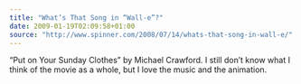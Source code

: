 ```yaml
---
title: "What’s That Song in “Wall-e”?"
date: 2009-01-19T02:09:58+01:00
source: "http://www.spinner.com/2008/07/14/whats-that-song-in-wall-e/"
---
```


“Put on Your Sunday Clothes” by Michael Crawford. I still don’t know what I think of the movie as a whole, but I love the music and the animation.
